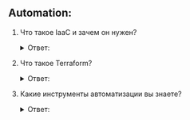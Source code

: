 ## Automation:

1. Что такое IaaC и зачем он нужен?
    <details>
      <summary> Ответ: </summary>
    
    </details>


2. Что такое Terraform?
    <details>
      <summary> Ответ: </summary>
    
    </details>


3. Какие инструменты автоматизации вы знаете?
    <details>
      <summary> Ответ: </summary>
    
    </details>
